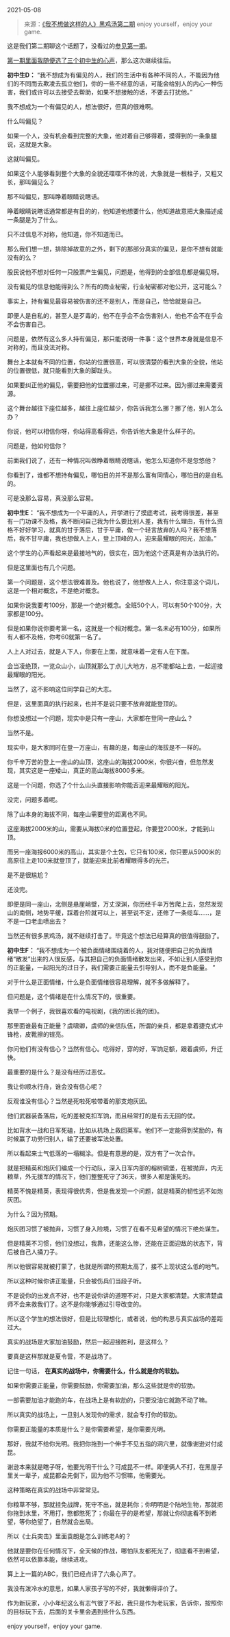 2021-05-08

> 来源：[《我不想做这样的人》黑鸡汤第二期](http://mp.weixin.qq.com/s?__biz=MzU0MjYwNDU2Mw==&mid=2247498563&idx=1&sn=ed30c538e05e47d523fd216ca1f088f6&chksm=fb1a973fcc6d1e29e739d3b8847010981abc170e0bc8f0fae4d74e4ba7ff0986526b1b4508a5&scene=27#wechat_redirect)
> enjoy yourself，enjoy your game.

这是我们第二期聊这个话题了，没看过的[参见第一期](http://mp.weixin.qq.com/s?__biz=MzU0MjYwNDU2Mw==&mid=2247498558&idx=2&sn=d38ed3af56ebdd7a92e68da7cfa1375c&chksm=fb1a9742cc6d1e548535f708797ca4f2c5995f2ea887f99c6247058df4535d6a8f0206637a0d&scene=21#wechat_redirect)。  

  

[第一期里面我随便选了三个初中生的心声](http://mp.weixin.qq.com/s?__biz=MzU0MjYwNDU2Mw==&mid=2247498558&idx=2&sn=d38ed3af56ebdd7a92e68da7cfa1375c&chksm=fb1a9742cc6d1e548535f708797ca4f2c5995f2ea887f99c6247058df4535d6a8f0206637a0d&scene=21#wechat_redirect)，那么这次继续往后。

  

 **初中生D：**
“我不想成为有偏见的人，我们的生活中有各种不同的人，不能因为他们的不同而去欺凌去孤立他们，你的一些不经意的话，可能会给别人的内心一种伤害，我们或许可以去接受去帮助，如果不想接触的话，不要去打扰他。”

  

我不想成为一个有偏见的人，想法很好，但真的很难啊。  

  

什么叫偏见？  

  

如果一个人，没有机会看到完整的大象，他对着自己够得着，摸得到的一条象腿说，这就是大象。

  

这就叫偏见。

  

如果这个人能够看到整个大象的全貌还喋喋不休的说，大象就是一根柱子，又粗又长，那叫偏见么？

  

那不叫偏见，那叫睁着眼睛说瞎话。  

  

睁着眼睛说瞎话通常都是有目的的，他知道他想要什么，他知道故意把大象描述成一条腿是为了什么。  

  

只不过信息不对称，他知道，你不知道而已。

  

那么我们想一想，排除掉故意的之外，剩下的那部分真实的偏见，是你不想有就能没有的么？  

  

股民说他不想对任何一只股票产生偏见，问题是，他得到的全部信息都是偏见呀。

  

没有偏见的信息他能得到么？所有的商业秘密，行业秘密都对他公开，这可能么？  

  

事实上，持有偏见最容易被伤害的还不是别人，而是自己，恰恰就是自己。  

  

即便人是自私的，甚至人是歹毒的，他不在乎会不会伤害别人，他也不会不在乎会不会伤害自己。

  

问题是，依然有这么多人持有偏见，那只能说明一件事：这个世界本身就是信息不对称的，而且没法对称。

  

舞台上本就有不同的位置，你站的位置很高，可以很清楚的看到大象的全貌，他站的位置很低，就只能看到大象的脚趾头。  

  

如果要纠正他的偏见，需要把他的位置挪过来，可是挪不过来。因为挪过来需要资源。  

  

这个舞台越往下座位越多，越往上座位越少，你告诉我怎么挪？挪了他，别人怎么办？  

  

你说，他可以相信你呀，你站得高看得远，你告诉他大象是什么样子的。  

  

问题是，他如何信你？

  

前面我们说了，还有一种情况叫做睁着眼睛说瞎话，他怎么知道你不是忽悠他？  

  

你看到了，谁都不想持有偏见，哪怕目的并不是那么富有同情心，哪怕目的是自私的。  

  

可是没那么容易，真没那么容易。  

  

 **初中生E：**
“我不想成为一个平庸的人，开学进行了摸底考试，我考得很差，甚至有一门功课不及格，我不断问自己我为什么要比别人差，我有什么理由，有什么资格不好好学习，就真的甘于落后，甘于平庸，做一个轻言放弃的人吗？我不想落后，我不甘平庸，我也想做人上人，登上顶峰的人，迎来最耀眼的阳光，加油。”

  

这个学生的心声看起来是最接地气的，很实在，因为他这个还真是有办法执行的。  

  

但是这里面也有几个问题。  

  

第一个问题是，这个想法很难普及。他也说了，他想做人上人，你注意这个词儿，这是一个相对概念，不是绝对概念。

  

如果你说我要考100分，那是一个绝对概念。全班50个人，可以有50个100分，大家都是100分。

  

但是如果你说你要考第一名，这就是一个相对概念。第一名未必有100分，如果所有人都不及格，你考60就第一名了。

  

人上人对过去，就是人下人，你要在上面，就意味着一定有人在下面。  

  

会当凌绝顶，一览众山小，山顶就那么丁点儿大地方，总不能都站上去，一起迎接最耀眼的阳光。  

  

当然了，这不影响这位同学自己的大志。

  

但是，这里面真的执行起来，也并不是说只要不放弃就能登顶的。  

  

你想没想过一个问题，现实中是只有一座山，大家都在登同一座山么？  

  

当然不是。

  

现实中，是大家同时在登一万座山，有趣的是，每座山的海拔是不一样的。

  

你千辛万苦的登上一座山的山顶，这座山的海拔2000米，你很兴奋，但忽然发现，其实这是一座矮山，真正的高山海拔8000多米。  

  

这是一个问题，你选了个什么山头直接影响你能否迎来最耀眼的阳光。  

  

没完，问题多着呢。  

  

除了山本身的海拔不同，每座山需要登的距离也不同。  

  

这座海拔2000米的山，需要从海拔0米的位置登起，你要登2000米，才能到山顶。

  

而另一座海报6000米的高山，其实是个土包，它只有100米，你只要从5900米的高原往上走100米就登顶了，就能迎来比前者耀眼得多的光芒。

  

是不是很尴尬？  

  

还没完。  

  

即便是同一座山，北侧是悬崖峭壁，万丈深渊，你历经千辛万苦爬上去，忽然发现山的南侧，地势平缓，踩着台阶就可以上，甚至说不定，还修了一条缆车......，是不是一口老血喷出去？

  

当然还有很多黑鸡汤，就不继续打击了。毕竟这个想法已经算真的很值得鼓励了。  

  

 **初中生F：**
“我不想成为一个被负面情绪围绕着的人，我对随便把自己的负面情绪“散发”出来的人很反感，与其把自己的负面情绪散发出来，不如让别人感受到你的正能量，一起阳光的过日子，我们需要正能量去引导别人，而不是负能量。
”

  

对于什么是正面情绪，什么是负面情绪很容易理解，就不多做解释了。  

  

但问题是，这个情绪是在什么情况下的，很重要。

  

我举一个例子，我很喜欢看的电视剧，《我的团长我的团》。  

  

那里面谁最有正能量？虞啸卿，虞师的亲信队伍，所谓的亲兵，都是拿着捷克式冲锋枪，皮靴擦的锃亮。

  

你问他们有没有信心？当然有信心。吃得好，穿的好，军饷足额，跟着虞师，升迁快。  

  

最重要的是什么？是没有经历过恶仗。

  

我让你顺水行舟，谁会没有信心呢？  

  

反观谁没有信心？当然是死啦死啦带着的那支炮灰团。

  

他们武器装备落后，吃的差被克扣军饷，而且经常打的是有去无回的仗。  

  

比如背水一战和日军死磕，比如从机场上救回英军。他们不一定能得到奖励的，有时候赢了功劳归别人，输了还要被军法处置。

  

所以看起来士气低落的一塌糊涂。但是有意思的是，双方有了一次合作。  

  

就是把精英和炮灰们编成一个行动队，深入日军内部的榕树碉堡，在被抛弃，内无粮草，外无援军的情况下，他们整整死守了36天，很多人都是饿死的。  

  

精英不愧是精英，表现得很优秀，但是我发现一个问题，就是精英的韧性远不如炮灰团。  

  

为什么？因为预期。  

  

炮灰团习惯了被抛弃，习惯了身入险境，习惯了在看不见希望的情况下绝处谋生。

  

但是精英不习惯，他们没想过，我靠，还能这么惨，还能在正面迎敌的状态下，背后被自己人捅刀子。  

  

所以他很容易就被打蒙了，也就是所谓的预期太高了，接不上现状这么低的地气。  

  

所以这种时候你讲正能量，只会被伤兵们当段子听。  

  

不是说你的出发点不好，也不是说你讲的道理不对，只是大家都清楚。大家清楚虞师不会来救我们了。这不是你能够通过引导改变的。

  

所以这个学生的想法很好，但是比较理想化，或者说，他的构思与真实战场的差距过大。  

  

真实的战场是大家加油鼓励，然后一起迎接胜利，是这样么？  

  

要真是这样那就是夏令营，不是战场了。

  

记住一句话， **在真实的战场中，你需要什么，什么就是你的软肋。**  

  

如果你需要正能量，你需要鼓励，你需要加油，那么这些就是你的软肋。  

  

一部需要加油才能跑的车，在战场上是有软肋的，只要没油它就跑不动了嘛。  

  

所以真实的战场上，一旦别人发现你的需求，就会专打你的软肋。  

  

你需要正能量的本质是什么？是你需要希望，是你需要光明。

  

那好，我就不给你光明。我把你拖到一个伸手不见五指的洞穴里，就像谢逊对付成昆。

  

谢逊本来就是瞎子呀，他要光明干什么？可成昆不一样。即便俩人不打，在黑屋子里关一辈子，成昆都会先倒下，因为他不习惯嘛，他需要光。

  

这种策略在真实的战场中非常常见。

  

你粮草不够，那就挂免战牌，死守不出，就是耗你；你明明是个陆地生物，那就把你拖到水里，不用打，憋都憋死了；你最在乎的是希望，那就让你彻底看不到希望，等你绝望了，自然就会出局。

  

所以《士兵突击》里面袁朗是怎么训练老A的？

  

他就是要你在任何情况下，全天候的作战，哪怕队友都死光了，彻底看不到希望，依然可以依靠本能，继续进攻。

  

算上上一篇的ABC，我们已经点评了六条心声了。  

  

我没有泼冷水的意思，如果人家孩子写的不好，我就懒得评价了。  

  

作为新玩家，小小年纪这么有志气很了不起，我只是作为老玩家，告诉你，按照你的目标玩下去，后面的关卡里会遇到些什么东西。

  

enjoy yourself，enjoy your game.

